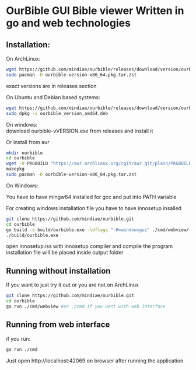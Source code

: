 # OurBible GUI Bible viewer Written in go and web technologies

## Installation:

On ArchLinux:

```bash
wget https://github.com/mindiae/ourbible/releases/download/version/ourbible-version-x86_64.pkg.tar.zst
sudo pacman -U ourbible-version-x86_64.pkg.tar.zst
```
exact versions are in releases section



On Ubuntu and Debian based systems:
```bash
wget https://github.com/mindiae/ourbible/releases/download/version/ourbible_version_amd64.deb
sudo dpkg -i ourbible_version_amd64.deb
```

On windows:  
download ourbible-vVERSION.exe from releases and install it


Or install from aur
```bash
mkdir ourbible
cd ourbible
wget -O PKGBUILD "https://aur.archlinux.org/cgit/aur.git/plain/PKGBUILD?h=ourbible"
makepkg
sudo pacman -U ourbible-version-x86_64.pkg.tar.zst
```

On Windows:

You have to have mingw64 installed for gcc and put into PATH variable

For creating windows installation file you have to have innosetup insalled

```bash
git clone https://github.com/mindiae/ourbible.git
cd ourbible
go build -o build/ourbible.exe -ldflags "-H=windowsgui" ./cmd/webview/
./build/ourbible.exe
```

open innosetup.iss with innosetup compiler and compile the program
installation file will be placed inside output folder

## Running without installation

If you want to just try it out or you are not on ArchLinux

```bash
git clone https://github.com/mindiae/ourbible.git
cd ourbible
go run ./cmd/webview #or ./cmd if you want with web interface
```


## Running from web interface

if you run:
```bash
go run ./cmd
```
Just open http://localhost:42069 on browser after running the application
